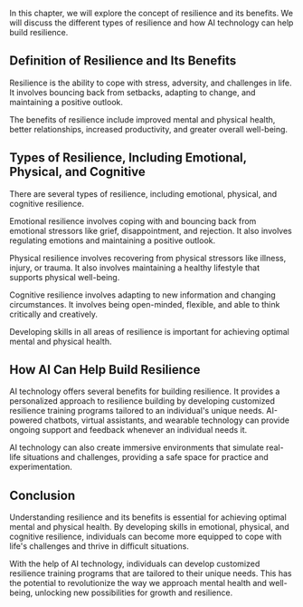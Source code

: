 

In this chapter, we will explore the concept of resilience and its benefits. We will discuss the different types of resilience and how AI technology can help build resilience.

Definition of Resilience and Its Benefits
-----------------------------------------

Resilience is the ability to cope with stress, adversity, and challenges in life. It involves bouncing back from setbacks, adapting to change, and maintaining a positive outlook.

The benefits of resilience include improved mental and physical health, better relationships, increased productivity, and greater overall well-being.

Types of Resilience, Including Emotional, Physical, and Cognitive
-----------------------------------------------------------------

There are several types of resilience, including emotional, physical, and cognitive resilience.

Emotional resilience involves coping with and bouncing back from emotional stressors like grief, disappointment, and rejection. It also involves regulating emotions and maintaining a positive outlook.

Physical resilience involves recovering from physical stressors like illness, injury, or trauma. It also involves maintaining a healthy lifestyle that supports physical well-being.

Cognitive resilience involves adapting to new information and changing circumstances. It involves being open-minded, flexible, and able to think critically and creatively.

Developing skills in all areas of resilience is important for achieving optimal mental and physical health.

How AI Can Help Build Resilience
--------------------------------

AI technology offers several benefits for building resilience. It provides a personalized approach to resilience building by developing customized resilience training programs tailored to an individual's unique needs. AI-powered chatbots, virtual assistants, and wearable technology can provide ongoing support and feedback whenever an individual needs it.

AI technology can also create immersive environments that simulate real-life situations and challenges, providing a safe space for practice and experimentation.

Conclusion
----------

Understanding resilience and its benefits is essential for achieving optimal mental and physical health. By developing skills in emotional, physical, and cognitive resilience, individuals can become more equipped to cope with life's challenges and thrive in difficult situations.

With the help of AI technology, individuals can develop customized resilience training programs that are tailored to their unique needs. This has the potential to revolutionize the way we approach mental health and well-being, unlocking new possibilities for growth and resilience.
